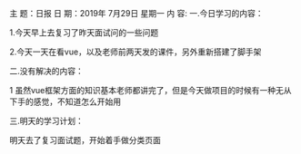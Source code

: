 主 题：日报
日 期：2019年 7月29日 星期一
内 容:
一.今日学习的内容： 

1.今天早上去复习了昨天面试问的一些问题

2.今天一天在看vue，以及老师前两天发的课件，另外重新搭建了脚手架

二.没有解决的内容：  

1 虽然vue框架方面的知识基本老师都讲完了，但是今天做项目的时候有一种无从下手的感觉，不知道怎么开始用

三.明天的学习计划： 

明天去了复习面试题，开始着手做分类页面